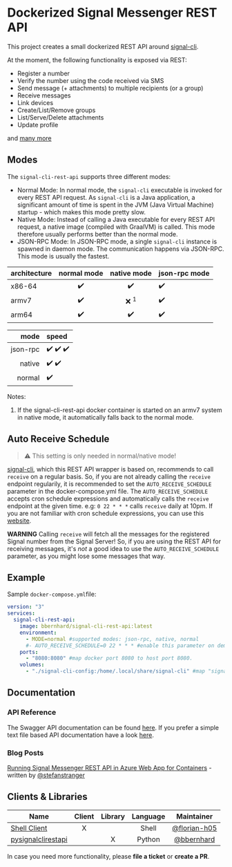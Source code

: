 # Dockerized Signal Messenger REST API

This project creates a small dockerized REST API around [signal-cli](https://github.com/AsamK/signal-cli).

At the moment, the following functionality is exposed via REST:

- Register a number
- Verify the number using the code received via SMS
- Send message (+ attachments) to multiple recipients (or a group)
- Receive messages
- Link devices
- Create/List/Remove groups
- List/Serve/Delete attachments
- Update profile

and [many more](https://bbernhard.github.io/signal-cli-rest-api/)

## Modes

The `signal-cli-rest-api` supports three different modes:

* Normal Mode: In normal mode, the `signal-cli` executable is invoked for every REST API request. As `signal-cli` is a Java application, a significant amount of time is spent in the JVM (Java Virtual Machine) startup - which makes this mode pretty slow.
* Native Mode: Instead of calling a Java executable for every REST API request, a native image (compiled with GraalVM) is called. This mode therefore usually performs better than the normal mode. 
* JSON-RPC Mode: In JSON-RPC mode, a single `signal-cli` instance is spawned in daemon mode. The communication happens via JSON-RPC. This mode is usually the fastest.


| architecture | normal mode | native mode | json-rpc mode |
|--------------|:-----------:|:-----------:|---------------|
|    x86-64    |      :heavy_check_mark:     |     :heavy_check_mark:      |       :heavy_check_mark:      |
|    armv7     |      :heavy_check_mark:     |     ❌ <sup>1</sup>     |       :heavy_check_mark:      |
|    arm64     |      :heavy_check_mark:     |     :heavy_check_mark:      |       :heavy_check_mark:      |


|     mode     | speed       |
|-------------:|:------------|
|    json-rpc  |    :heavy_check_mark: :heavy_check_mark: :heavy_check_mark: |
|    native    |    :heavy_check_mark: :heavy_check_mark:    |
|    normal    |    :heavy_check_mark:       |


Notes:
1. If the signal-cli-rest-api docker container is started on an armv7 system in native mode, it automatically falls back to the normal mode.

## Auto Receive Schedule

> :warning: This setting is only needed in normal/native mode!

[signal-cli](https://github.com/AsamK/signal-cli), which this REST API wrapper is based on, recommends to call `receive` on a regular basis. So, if you are not already calling the `receive` endpoint regularily, it is recommended to set the `AUTO_RECEIVE_SCHEDULE` parameter in the docker-compose.yml file. The `AUTO_RECEIVE_SCHEDULE` accepts cron schedule expressions and automatically calls the `receive` endpoint at the given time. e.g: `0 22 * * *` calls `receive` daily at 10pm. If you are not familiar with cron schedule expressions, you can use this [website](https://crontab.guru).

**WARNING** Calling `receive` will fetch all the messages for the registered Signal number from the Signal Server! So, if you are using the REST API for receiving messages, it's _not_ a good idea to use the `AUTO_RECEIVE_SCHEDULE` parameter, as you might lose some messages that way.

## Example

Sample `docker-compose.yml`file:

```yaml
version: "3"
services:
  signal-cli-rest-api:
    image: bbernhard/signal-cli-rest-api:latest
    environment:
      - MODE=normal #supported modes: json-rpc, native, normal
      #- AUTO_RECEIVE_SCHEDULE=0 22 * * * #enable this parameter on demand (see description below)
    ports:
      - "8080:8080" #map docker port 8080 to host port 8080.
    volumes:
      - "./signal-cli-config:/home/.local/share/signal-cli" #map "signal-cli-config" folder on host system into docker container. the folder contains the password and cryptographic keys when a new number is registered
```

## Documentation

### API Reference

The Swagger API documentation can be found [here](https://bbernhard.github.io/signal-cli-rest-api/). If you prefer a simple text file based API documentation have a look [here](https://github.com/bbernhard/signal-cli-rest-api/blob/master/doc/EXAMPLES.md).

### Blog Posts

[Running Signal Messenger REST API in Azure Web App for Containers](https://stefanstranger.github.io/2021/06/01/RunningSignalRESTAPIinAppService/) - written by [@stefanstranger](https://github.com/stefanstranger)


## Clients & Libraries

|     Name    | Client           | Library  | Language | Maintainer |
| ------------- |:-------------:| :-----:|:-----:|:-----:|
| [Shell Client](https://github.com/florian-h05/shell-script_collection/blob/main/signal-cli-rest-api_client.bash)      | X | | Shell | [@florian-h05](https://github.com/florian-h05)
| [pysignalclirestapi](https://pypi.org/project/pysignalclirestapi/)      | | X | Python | [@bbernhard](https://github.com/bbernhard)

In case you need more functionality, please **file a ticket** or **create a PR**.
